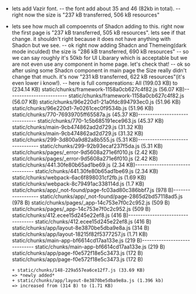
- lets add Vazir font.
  -- the font add about 35 and 46 (82kb in total).
  -- right now the size is "237 kB transferred, 506 kB resources"

- lets see how much all compoennts of Shadcn adding to this. right now the first page is "237 kB transferred, 505 kB resources". lets see if that change. it shouldn't right because it does not have anything with Shadcn but we see.
  -- ok right now adding Shadcn and Themeing(dark mode inculded) the size is "286 kB transferred, 690 kB resources"
  -- so we can say roughly it's 50kb for UI Libarary which is acceptable but we are not even use any component in home page. let's check that!
  -- ok so after using some Shadcn component in main page the Size really didn't change that much. it's now "231 kB transferred, 622 kB resources"(it's even lower i know!).
  -- here is full compereations:
      All (199.03 KB) to (234.14 KB)
      static/chunks/framework-1158a0cb627c4f82.js (56.07 KB)------------------------- static/chunks/framework-1158a0cb627c4f82.js (56.07 KB)
      static/chunks/96e220d1-21a0fdc894793ec0.js (51.96 KB)				                    static/chunks/96e220d1-7e0261cec0f9534b.js (51.96 KB)
      static/chunks/770-76939705ff65587a.js (45.37 KB)------------------------------- static/chunks/770-1c5b685191ece963.js (45.37 KB)
      static/chunks/main-9cb474862ad2d729.js (31.32 KB)				                        static/chunks/main-9cb474862ad2d729.js (31.32 KB)
      static/chunks/299-3d800a9d82a8b555.js (5.31 KB)-------------------------------- static/chunks/299-92b93ecaf237f5da.js (5.31 KB)
      static/chunks/pages/_error-9d5608a271e6f010.js (2.42 KB)			                  static/chunks/pages/_error-9d5608a271e6f010.js (2.42 KB)
      static/chunks/441.30fe80b65ad1be69.js (2.34 KB)-------------------------------- static/chunks/441.30fe80b65ad1be69.js (2.34 KB)
      static/chunks/webpack-6ac6f898031cf2fb.js (1.69 KB)				                      static/chunks/webpack-8c79491ac338114d.js (1.7 KB)
      static/chunks/app/_not-found/page-fc03ad80c386bbf7.js (978 B)------------------ static/chunks/app/_not-found/page-2865d2bd57118ad5.js (978 B)
      static/chunks/pages/_app-14c753e7f0c2c952.js (509 B)				                    static/chunks/pages/_app-14c753e7f0c2c952.js (509 B)
      static/chunks/412.ecee15d245e22ef8.js (416 B)---------------------------------- static/chunks/412.ecee15d245e22ef8.js (416 B)
      static/chunks/app/layout-8e3870be5dba9e8a.js (314 B)				                    static/chunks/app/layout-18215f82f5377257.js (1.71 KB)
      static/chunks/main-app-bf6614cd17aa133e.js (219 B)----------------------------- static/chunks/main-app-bf6614cd17aa133e.js (219 B)
      static/chunks/app/page-f0e572f18e5c3473.js (172 B)				                      static/chunks/app/page-f0e572f18e5c3473.js (172 B)



      + static/chunks/148-229a557ea6ce12f7.js (33.69 KB)                => *newly added*
      + static/chunks/app/layout-8e3870be5dba9e8a.js (1.396 kb)         => increased from (314 B) to (1.71 KB)

